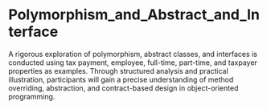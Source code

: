# Polymorphism_and_Abstract_and_Interface
A rigorous exploration of polymorphism, abstract classes, and interfaces is conducted using tax payment, employee, full-time, part-time, and taxpayer properties as examples. Through structured analysis and practical illustration, participants will gain a precise understanding of method overriding, abstraction, and contract-based design in object-oriented programming.
